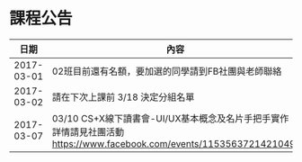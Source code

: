 # 課程公告

日期 | 內容
:----: | -----
  2017-03-01 | 02班目前還有名額，要加選的同學請到FB社團與老師聯絡
  2017-03-02 | 請在下次上課前 3/18 決定分組名單
  2017-03-07 | 03/10 CS+X線下讀書會-UI/UX基本概念及名片手把手實作 <br> 詳情請見社團活動 https://www.facebook.com/events/1153563721421049/